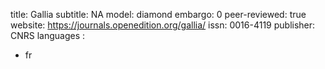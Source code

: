 title: Gallia
subtitle: NA
model: diamond
embargo: 0
peer-reviewed: true
website: https://journals.openedition.org/gallia/
issn: 0016-4119
publisher: CNRS
languages : 
-  fr
